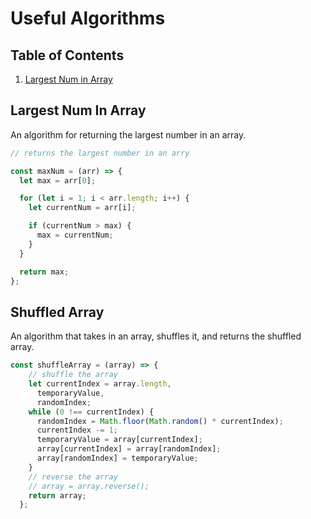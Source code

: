 # Useful Algorithms

## Table of Contents
1. [Largest Num in Array](#Largest-Num-in-Array)


## Largest Num In Array
An algorithm for returning the largest number in an array.

```javascript
// returns the largest number in an arry

const maxNum = (arr) => {
  let max = arr[0];

  for (let i = 1; i < arr.length; i++) {
    let currentNum = arr[i];

    if (currentNum > max) {
      max = currentNum;
    }
  }

  return max;
};
```

## Shuffled Array
An algorithm that takes in an array, shuffles it, and returns the shuffled array.

```javascript
const shuffleArray = (array) => {
    // shuffle the array
    let currentIndex = array.length,
      temporaryValue,
      randomIndex;
    while (0 !== currentIndex) {
      randomIndex = Math.floor(Math.random() * currentIndex);
      currentIndex -= 1;
      temporaryValue = array[currentIndex];
      array[currentIndex] = array[randomIndex];
      array[randomIndex] = temporaryValue;
    }
    // reverse the array
    // array = array.reverse();
    return array;
  };
  ```
